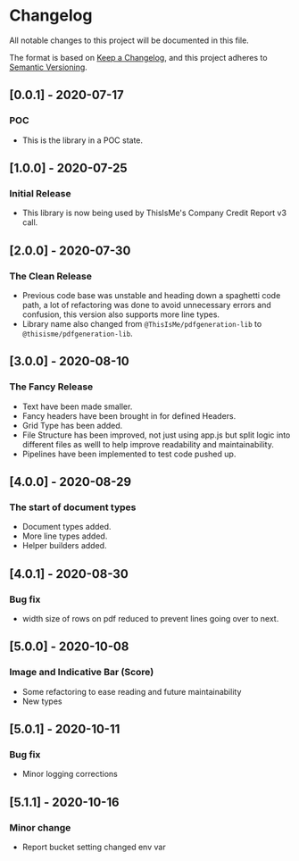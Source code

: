 # Changelog

All notable changes to this project will be documented in this file.

The format is based on [Keep a Changelog](https://keepachangelog.com/en/1.0.0/),
and this project adheres to [Semantic Versioning](https://semver.org/spec/v2.0.0.html).

## [0.0.1] - 2020-07-17

### POC

- This is the library in a POC state.

## [1.0.0] - 2020-07-25

### Initial Release

- This library is now being used by ThisIsMe's Company Credit Report v3 call.

## [2.0.0] - 2020-07-30

### The Clean Release

- Previous code base was unstable and heading down a spaghetti code path, a lot of refactoring was done to avoid unnecessary errors and confusion, this version also supports more line types.
- Library name also changed from `@ThisIsMe/pdfgeneration-lib` to `@thisisme/pdfgeneration-lib`.

## [3.0.0] - 2020-08-10

### The Fancy Release

- Text have been made smaller.
- Fancy headers have been brought in for defined Headers.
- Grid Type has been added.
- File Structure has been improved, not just using app.js but split logic into different files as welll to help improve readability and maintainability.
- Pipelines have been implemented to test code pushed up.

## [4.0.0] - 2020-08-29

### The start of document types

- Document types added.
- More line types added.
- Helper builders added.

## [4.0.1] - 2020-08-30

### Bug fix

- width size of rows on pdf reduced to prevent lines going over to next.

## [5.0.0] - 2020-10-08

### Image and Indicative Bar (Score)

- Some refactoring to ease reading and future maintainability
- New types

## [5.0.1] - 2020-10-11

### Bug fix

- Minor logging corrections

## [5.1.1] - 2020-10-16

### Minor change

- Report bucket setting changed env var

